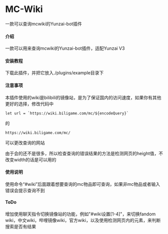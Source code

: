 # MC-Wiki
一款可以查询mcwiki的Yunzai-bot插件

#### 介绍

一款可以用来查询mcwiki的Yunzai-bot插件，适配Yunzai V3

#### 安装教程

下载此插件，并把它放入./plugins/example目录下

#### 注意事项

本插件使用的wiki是bilibili的镜像站，是为了保证国内的访问速度，如果你有其他更好的选择，修改代码中
```
let url = `https://wiki.biligame.com/mc/${encodeQuery}`
```
的
```
https://wiki.biligame.com/mc/
```
可以更改查询的网站

由于会的还不是很多，所以检查查询的错误结果的方法是检测网页的height值，不改变width的话是可以用的

#### 使用说明

使用命令“#wiki”后面跟着想要查询的mc物品即可查询，如果非mc物品或者输入错误会提示查询不到

#### ToDo

增加使用聊天指令切换镜像站的功能，例如"#wiki设置[1-4]"，来切换fandom wiki，中文wiki，哔哩镜像wiki，官方wiki，以及使用检测网页内的元素，来判断搜索是否有结果
